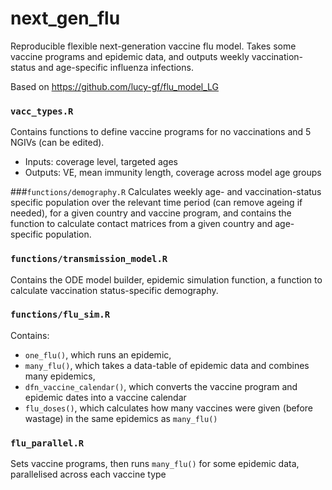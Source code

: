 # next_gen_flu

Reproducible flexible next-generation vaccine flu model. Takes some vaccine programs and epidemic data, and outputs weekly vaccination-status and age-specific influenza infections.

Based on https://github.com/lucy-gf/flu_model_LG

### ```vacc_types.R```
Contains functions to define vaccine programs for no vaccinations and 5 NGIVs (can be edited).

- Inputs: coverage level, targeted ages
- Outputs: VE, mean immunity length, coverage across model age groups

###```functions/demography.R```
Calculates weekly age- and vaccination-status specific population over the relevant time period (can remove ageing if needed), for a given country and vaccine program, and contains the function to calculate contact matrices from a given country and age-specific population.

### ```functions/transmission_model.R```
Contains the ODE model builder, epidemic simulation function, a function to calculate vaccination status-specific demography.

### ```functions/flu_sim.R```
Contains:
- ```one_flu()```, which runs an epidemic,
- ```many_flu()```, which takes a data-table of epidemic data and combines many epidemics,
- ```dfn_vaccine_calendar()```, which converts the vaccine program and epidemic dates into a vaccine calendar
- ```flu_doses()```, which calculates how many vaccines were given (before wastage) in the same epidemics as ```many_flu()```

### ```flu_parallel.R```
Sets vaccine programs, then runs ```many_flu()``` for some epidemic data, parallelised across each vaccine type
